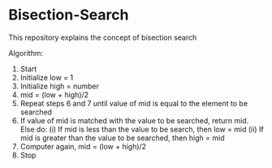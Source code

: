 # Bisection-Search
This repository explains the concept of bisection search

Algorithm:
  1. Start
  2. Initialize low = 1
  3. Initialize high = number
  4. mid = (low + high)/2
  5. Repeat steps 6 and 7 until value of mid is equal to the element to be searched
  6. If value of mid is matched with the value to be searched, return mid. Else do:
    (i) If mid is less than the value to be search, then low = mid
    (ii) If mid is greater than the value to be searched, then high = mid
  7. Computer again, mid = (low + high)/2
  8. Stop
